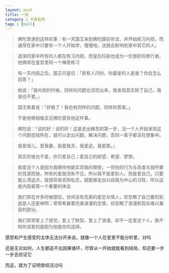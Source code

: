 ```yaml
---
layout: post
title: 一则
category : 不存在的
tags : [null]
---
```


>佛陀曾遇到这样的事：有一天国王来到佛陀跟前听法，并开始练习内观，而通常在家中只要有一个人开始学，慢慢地，法就会影响到家中其它的人。

>逐渐的家中所有的人都在练习内观，而皇后玛丽也成为一位很好的修行者。他俩常在皇宫里同一个禅房练习

>有一天内观之后，国王问皇后：「若有人问你，你最爱的人是谁？你会怎么回答？」

>她说：「我内观的时候，同样的问题也浮现出来，我发现其实除了自己，我谁也不爱。」

>国王笑着说：「好极了！我也有同样的问题，同样的答案。」

>于是他俩相偕去见佛陀禀告他这件事。

>佛陀说：「说的好！说的好！这是走出痛苦的第一步，当一个人开始发现这个问题症结所在，就可以走出问题，解决问题，否则一辈子都活在想象中。

>我爱我儿，爱我妻，我爱我夫，我爱这，我爱那。」

>其实你谁也不爱，你只爱自己；爱自己的欲望、希望、梦想。

>我爱这个人是因为我期待他能实现我的理想，一但他的行为与态度与我所要的背道而驰，所有的爱就消失不见，所以我不是爱别人，而是爱自己，只要能认清这点，就很容易去除私念，就能够走出以自我为中心的习性，所以这是内观者第一个重要的体会

>我们常在许多时候感叹，世间没有完美的爱恋与情人，却忽略了自己要的到底是人还是神明；常常希冀着完美浪漫的恋情，却忽略了浪漫和现实难以兼容的部分。

>我们常常爱上了感觉，爱上了默契，爱上了浪漫，却不一定爱这个人，孰不知你该爱的是因为他是你的选择。


感受和产生感受的主体无法分开来说，就像一个人在爱里不能分析爱，对吗

还是无论如何，人生都逃不出因果循环，尽管从一开始就能看到结局，却还要一步一步去验证它

而这，就为了证明曾经活过吗
